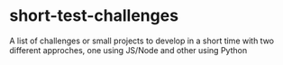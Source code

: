 # short-test-challenges
A list of challenges or small projects to develop in a short time with two different approches, one using  JS/Node and other using Python
